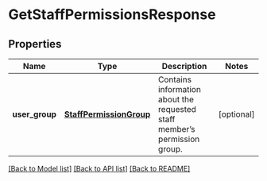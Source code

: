 # GetStaffPermissionsResponse

## Properties
Name | Type | Description | Notes
------------ | ------------- | ------------- | -------------
**user_group** | [**StaffPermissionGroup**](StaffPermissionGroup.md) | Contains information about the requested staff member’s permission group. | [optional] 

[[Back to Model list]](../README.md#documentation-for-models) [[Back to API list]](../README.md#documentation-for-api-endpoints) [[Back to README]](../README.md)


